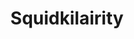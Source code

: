 ---
slug: squidkilairity
title: Squidkilairity
description: "Squidkilairity is an exciting online game. Play for free directly in your browser!"
icon: /images/new_mods/sprunkilairity.png
url: https://wowtbc.net/sprunkin/sprunkilairity/index.html
previewImage: /images/new_mods/sprunkilairity.png
type: new mods

# SEO配置
seo:
  title: "Squidkilairity - Play Free Online Game | Fun Browser Games"
  description: "Squidkilairity - Play this fun online game for free in your browser. No download required!"
  ogImage: "/images/new_mods/sprunkilairity.png"
  keywords: "squidkilairity, online game, browser game, free game, new mods game, play online"

videoUrls:
  - https://www.youtube.com/embed/example1
  - https://www.youtube.com/embed/example2

whyPlay:
  title: "Why Play Squidkilairity?"
  items:
    - "Immersive Gameplay: Squidkilairity offers an engaging and immersive gaming experience that will keep you entertained for hours"
    - "Challenging Levels: Test your skills with increasingly difficult challenges and obstacles"
    - "Beautiful Graphics: Enjoy stunning visuals and smooth animations that bring the game world to life"
    - "Regular Updates: New content and features are added regularly to keep the game fresh and exciting"
    - "Free to Play: Experience all the fun without spending a penny"
    - "Community Features: Connect with other players, share strategies, and compete for high scores"
    - "Cross-Platform: Play on any device with a web browser, no downloads required"

features:
  title: "Key Features of Squidkilairity"
  image: "/images/new_mods/sprunkilairity.png"
  items:
    - "Intuitive Controls: Easy to learn controls make Squidkilairity accessible for players of all skill levels"
    - "Multiple Game Modes: Enjoy various gameplay options that provide different challenges and experiences"
    - "Character Customization: Personalize your gaming experience with unique characters and items"
    - "Achievement System: Complete special tasks to earn rewards and recognition"
    - "Leaderboards: Compete with players worldwide and see who can achieve the highest scores"

characteristics:
  title: "Game Characteristics"
  image: "/images/new_mods/sprunkilairity.png"
  items:
    - "Genre: New mods game with elements of strategy and skill"
    - "Difficulty: Suitable for both casual gamers and those seeking a challenge"
    - "Play Time: Quick sessions or extended gameplay, depending on your preference"
    - "Art Style: Vibrant and engaging visuals that enhance the gaming experience"
    - "Sound Design: Immersive audio that complements the gameplay perfectly"

info: "Squidkilairity is an exciting online game that offers players a unique and engaging gaming experience. With its intuitive controls, stunning visuals, and challenging gameplay, Squidkilairity provides hours of entertainment for players of all ages and skill levels. Whether you're looking for a quick gaming session during a break or an extended play session, Squidkilairity delivers an immersive experience that will keep you coming back for more. The game features multiple levels of increasing difficulty, ensuring that players are constantly challenged as they progress. With regular updates adding new content and features, Squidkilairity remains fresh and exciting, providing endless entertainment options for its growing community of players."

howToPlayIntro: "Welcome to Squidkilairity! This guide will walk you through the basics and help you master the game. Whether you're a beginner or looking to improve your skills, these tips and instructions will enhance your gaming experience."

howToPlaySteps:
  - title: "Getting Started"
    description: "Begin your Squidkilairity adventure by familiarizing yourself with the controls. Use your keyboard or mouse to navigate through the game interface. The tutorial will guide you through the basic mechanics and help you understand the objectives."
  - title: "Understanding the Objectives"
    description: "In Squidkilairity, your main goal is to progress through levels by completing specific objectives. Each level presents unique challenges that require different strategies and approaches."
  - title: "Mastering the Controls"
    description: "Practice using the controls to improve your precision and reaction time. Squidkilairity requires quick reflexes and strategic thinking to overcome obstacles and defeat opponents."
  - title: "Utilizing Power-ups"
    description: "Collect power-ups throughout the game to enhance your abilities and overcome difficult challenges. Each power-up offers unique advantages that can be crucial for success."
  - title: "Developing Strategies"
    description: "As you progress in Squidkilairity, develop effective strategies for different scenarios. Analyze patterns, anticipate challenges, and adapt your approach to maximize your performance."

faq:
  title: "Frequently Asked Questions about Squidkilairity"
  items:
    - question: "Is Squidkilairity free to play?"
      answer: "Yes, Squidkilairity is completely free to play directly in your web browser. No downloads or purchases are required to enjoy the full game experience."
    - question: "Can I play Squidkilairity on mobile devices?"
      answer: "Yes, Squidkilairity is optimized for both desktop and mobile play. You can enjoy the game on any device with a web browser and internet connection."
    - question: "Are there any in-game purchases?"
      answer: "While Squidkilairity is free to play, there may be optional in-game purchases available for cosmetic items or additional features that don't affect core gameplay."
    - question: "How often is Squidkilairity updated?"
      answer: "The developers regularly update Squidkilairity with new content, features, and improvements based on player feedback and game performance."
    - question: "Can I play Squidkilairity offline?"
      answer: "Currently, Squidkilairity requires an internet connection to play as it's a browser-based online game."
    - question: "Is Squidkilairity suitable for children?"
      answer: "Yes, Squidkilairity is designed to be family-friendly and suitable for players of all ages."
    - question: "How do I report bugs or issues?"
      answer: "If you encounter any problems while playing Squidkilairity, you can report them through the game's support page or contact the developers directly through their website."
    - question: "Still Have Questions?"
      answer: "If you have additional questions about Squidkilairity that aren't covered in this FAQ, please visit our support center or contact our customer service team for assistance."
---